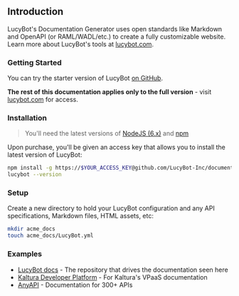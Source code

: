 ## Introduction

LucyBot's Documentation Generator uses open standards like Markdown and
OpenAPI (or RAML/WADL/etc.) to create a fully customizable website.
Learn more about LucyBot's tools at [lucybot.com](http://lucybot.com).

### Getting Started
You can try the starter version of LucyBot [on GitHub](https://github.com/LucyBot-Inc/documentation-starter).

**The rest of this documentation applies only to the full version** - visit
[lucybot.com](http://lucybot.com) for access.

### Installation
> You'll need the latest versions of
> [NodeJS (6.x)](https://nodejs.org/en/download/) and
> [npm](http://blog.npmjs.org/post/85484771375/how-to-install-npm)

Upon purchase, you'll be given an access key that allows you to install the latest
version of LucyBot:

```bash
npm install -g https://$YOUR_ACCESS_KEY@github.com/LucyBot-Inc/documentation-generator#v3.16.0
lucybot --version
```

### Setup
Create a new directory to hold your LucyBot configuration and any API specifications,
Markdown files, HTML assets, etc:

```bash
mkdir acme_docs
touch acme_docs/LucyBot.yml
```

### Examples
* [LucyBot docs](https://github.com/LucyBot-Inc/lucybot-docs) - The repository that drives the documentation seen here
* [Kaltura Developer Platform](https://github.com/kaltura/developer-platform) - For Kaltura's VPaaS documentation
* [AnyAPI](https://github.com/LucyBot-Inc/AnyAPI) - Documentation for 300+ APIs
